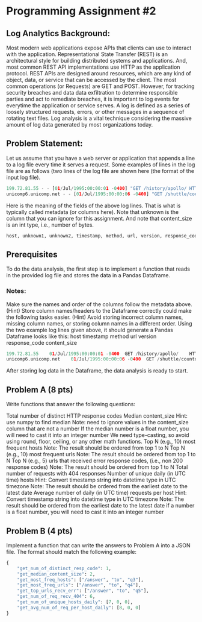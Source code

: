 # Programming Assignment #2

## Log Analytics Background:
Most modern web applications expose APIs that clients can use to interact with the application. Representational State Transfer (REST) is an architectural style for building distributed systems and applications. And, most common REST API implementations use HTTP as the application protocol. REST APIs are designed around resources, which are any kind of object, data, or service that can be accessed by the client. The most common operations (or Requests) are GET and POST. However, for tracking security breaches and data data exfiltration to determine responsible parties and act to remediate breaches, it is important to log events for everytime the application or service serves. A log is defined as a series of loosely structured requests, errors, or other messages in a sequence of rotating text files. Log analysis is a vital technique considering the massive amount of log data generated by most organizations today.

## Problem Statement:
Let us assume that you have a web server or application that appends a line to a log file every time it serves a request. Some examples of lines in the log file are as follows (two lines of the log file are shown here (the format of the input log file).
```python
199.72.81.55 - - [01/Jul/1995:00:00:01 -0400] "GET /history/apollo/ HTTP/1.0" 200 6245 
unicomp6.unicomp.net - - [01/Jul/1995:00:00:06 -0400] "GET /shuttle/countdown/ HTTP/1.0" 200 3985
```
Here is the meaning of the fields of the above log lines. That is what is typically called metadata (or columns here). Note that unknown is the column that you can ignore for this assignment. And note that content_size is an int type, i.e., number of bytes.
```python
host, unknown1, unknown2, timestamp, method, url, version, response_code, content_size  
```
## Prerequisites
To do the data analysis, the first step is to implement a function that reads in the provided log file and stores the data in a Pandas Dataframe. 

### Notes:

Make sure the names and order of the columns follow the metadata above.
(Hint) Store column names/headers to the Dataframe correctly could make the following tasks easier.
(Hint) Avoid storing incorrect column names, missing column names, or storing column names in a different order.
Using the two example log lines given above, it should generate a Pandas Dataframe looks like this:
host	timestamp	method	url	version	response_code	content_size
```python
199.72.81.55	01/Jul/1995:00:00:01 -0400	GET	/history/apollo/	HTTP/1.0	200	6245
unicomp6.unicomp.net	01/Jul/1995:00:00:06 -0400	GET	/shuttle/countdown/	HTTP/1.0	200	3985
```
After storing log data in the Dataframe, the data analysis is ready to start.

## Problem A (8 pts)
Write functions that answer the following questions:

Total number of distinct HTTP response codes
Median content_size
Hint: use numpy to find median
Note: need to ignore values in the content_size column that are not a number
If the median number is a float number, you will need to cast it into an integer number
We need type-casting, so avoid using round, floor, ceiling, or any other math functions.
Top N (e.g., 10) most frequent hosts
Note: The result should be ordered from top 1 to N
Top N (e.g., 10) most frequent urls
Note: The result should be ordered from top 1 to N
Top N (e.g., 5) urls that received error response codes, (i.e., non 200 response codes)
Note: The result should be ordered from top 1 to N
Total number of requests with 404 responses
Number of unique daily (in UTC time) hosts
Hint: Convert timestamp string into datetime type in UTC timezone
Note: The result should be ordered from the earliest date to the latest date
Average number of daily (in UTC time) requests per host
Hint: Convert timestamp string into datetime type in UTC timezone
Note: The result should be ordered from the earliest date to the latest date
if a number is a float number, you will need to cast it into an integer number
 

## Problem B (4 pts)
Implement a function that can write the answers to Problem A into a JSON file. The format should match the following example:
```python
{
    "get_num_of_distinct_resp_code": 1,
    "get_median_content_size": 2,
    "get_most_freq_hosts": ["/answer", "to", "q3"],
    "get_most_freq_urls": ["/answer", "to", "q4"],
    "get_top_urls_recv_err": ["/answer", "to", "q5"],
    "get_num_of_req_recv_404": 6,
    "get_num_of_unique_hosts_daily": [7, 0, 0],
    "get_avg_num_of_req_per_host_daily": [8, 0, 0]
}
```
